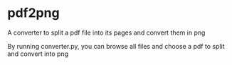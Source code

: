 # pdf2png
A converter to split a pdf file into its pages and convert them in png 

By running converter.py, you can browse all files and choose a pdf to split and convert into png
